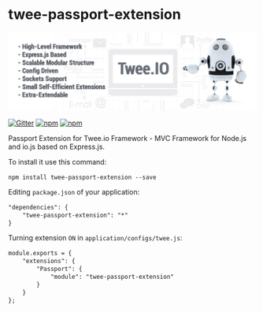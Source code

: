 # twee-passport-extension

![Twee.io Logo](https://raw.githubusercontent.com/tweeio/twee-framework/master/assets/68747470733a2f2f73332e65752d63656e7472616c2d312e616d617a6f6e6177732e636f6d2f6d657368696e2f7075626c69632f747765652e696f2e706e67.png)

[![Gitter](https://badges.gitter.im/Join%20Chat.svg)](https://gitter.im/tweeio/twee-framework?utm_source=badge&utm_medium=badge&utm_campaign=pr-badge)
[![npm](https://img.shields.io/npm/dm/localeval.svg)](https://github.com/tweeio/twee-framework)
[![npm](https://img.shields.io/npm/l/express.svg)](https://github.com/tweeio/twee-framework)

Passport Extension for Twee.io Framework - MVC Framework for Node.js and io.js based on Express.js.

To install it use this command:

```
npm install twee-passport-extension --save
```


Editing `package.json` of your application:

```
"dependencies": {
    "twee-passport-extension": "*"
}
```

Turning extension `ON` in `application/configs/twee.js`:

```
module.exports = {
    "extensions": {
        "Passport": {
            "module": "twee-passport-extension"
        }
    }
};
```